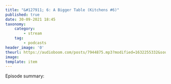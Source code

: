 ```yaml
---
title: "&#127911; 6: A Bigger Table (Kitchens #6)"
published: true
date: 30-09-2021 18:45
taxonomy:
    category:
        - stream
    tag:
        - podcasts
header_image: '0'
theurl: https://audioboom.com/posts/7944875.mp3?modified=1632255332&source=rss&stitched=1
image: 
template: item
--- 
```

Episode summary: 
